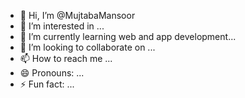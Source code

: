 - 👋 Hi, I’m @MujtabaMansoor
- 👀 I’m interested in ...
- 🌱 I’m currently learning web and app development...
- 💞️ I’m looking to collaborate on ...
- 📫 How to reach me ...
- 😄 Pronouns: ...
- ⚡ Fun fact: ...

<!---
MujtabaMansoor/MujtabaMansoor is a ✨ special ✨ repository because its `README.md` (this file) appears on your GitHub profile.
You can click the Preview link to take a look at your changes.
--->
